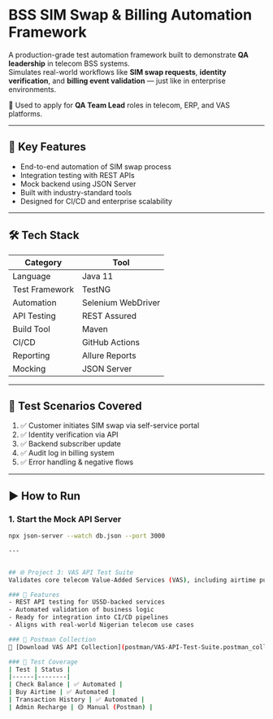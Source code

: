 # BSS SIM Swap & Billing Automation Framework

A production-grade test automation framework built to demonstrate **QA leadership** in telecom BSS systems.  
Simulates real-world workflows like **SIM swap requests**, **identity verification**, and **billing event validation** — just like in enterprise environments.

🎯 Used to apply for **QA Team Lead** roles in telecom, ERP, and VAS platforms.

---

## 🎯 Key Features
- End-to-end automation of SIM swap process
- Integration testing with REST APIs
- Mock backend using JSON Server
- Built with industry-standard tools
- Designed for CI/CD and enterprise scalability

---

## 🛠️ Tech Stack
| Category | Tool |
|--------|------|
| Language | Java 11 |
| Test Framework | TestNG |
| Automation | Selenium WebDriver |
| API Testing | REST Assured |
| Build Tool | Maven |
| CI/CD | GitHub Actions |
| Reporting | Allure Reports |
| Mocking | JSON Server |

---

## 🧪 Test Scenarios Covered
1. ✅ Customer initiates SIM swap via self-service portal
2. ✅ Identity verification via API
3. ✅ Backend subscriber update
4. ✅ Audit log in billing system
5. ✅ Error handling & negative flows

---

## ▶️ How to Run

### 1. Start the Mock API Server
```bash
npx json-server --watch db.json --port 3000

---


## 🌐 Project 3: VAS API Test Suite
Validates core telecom Value-Added Services (VAS), including airtime purchase, balance check, and transaction history.

### 🔧 Features
- REST API testing for USSD-backed services
- Automated validation of business logic
- Ready for integration into CI/CD pipelines
- Aligns with real-world Nigerian telecom use cases

### 📎 Postman Collection
📁 [Download VAS API Collection](postman/VAS-API-Test-Suite.postman_collection.json)

### 🧪 Test Coverage
| Test | Status |
|------|--------|
| Check Balance | ✅ Automated |
| Buy Airtime | ✅ Automated |
| Transaction History | ✅ Automated |
| Admin Recharge | 🟡 Manual (Postman) |


